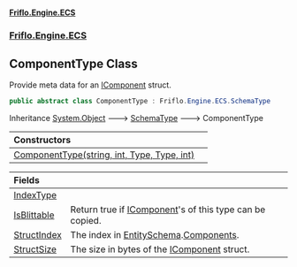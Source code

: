 #### [Friflo.Engine.ECS](index.md 'index')
### [Friflo.Engine.ECS](Friflo.Engine.ECS.md 'Friflo.Engine.ECS')

## ComponentType Class

Provide meta data for an [IComponent](IComponent.md 'Friflo.Engine.ECS.IComponent') struct.

```csharp
public abstract class ComponentType : Friflo.Engine.ECS.SchemaType
```

Inheritance [System.Object](https://docs.microsoft.com/en-us/dotnet/api/System.Object 'System.Object') &#129106; [SchemaType](SchemaType.md 'Friflo.Engine.ECS.SchemaType') &#129106; ComponentType

| Constructors | |
| :--- | :--- |
| [ComponentType(string, int, Type, Type, int)](ComponentType.ComponentType(string,int,Type,Type,int).md 'Friflo.Engine.ECS.ComponentType.ComponentType(string, int, System.Type, System.Type, int)') | |

| Fields | |
| :--- | :--- |
| [IndexType](ComponentType.IndexType.md 'Friflo.Engine.ECS.ComponentType.IndexType') | |
| [IsBlittable](ComponentType.IsBlittable.md 'Friflo.Engine.ECS.ComponentType.IsBlittable') | Return true if [IComponent](IComponent.md 'Friflo.Engine.ECS.IComponent')'s of this type can be copied. |
| [StructIndex](ComponentType.StructIndex.md 'Friflo.Engine.ECS.ComponentType.StructIndex') | The index in [EntitySchema](EntitySchema.md 'Friflo.Engine.ECS.EntitySchema').[Components](EntitySchema.Components.md 'Friflo.Engine.ECS.EntitySchema.Components'). |
| [StructSize](ComponentType.StructSize.md 'Friflo.Engine.ECS.ComponentType.StructSize') | The size in bytes of the [IComponent](IComponent.md 'Friflo.Engine.ECS.IComponent') struct. |
